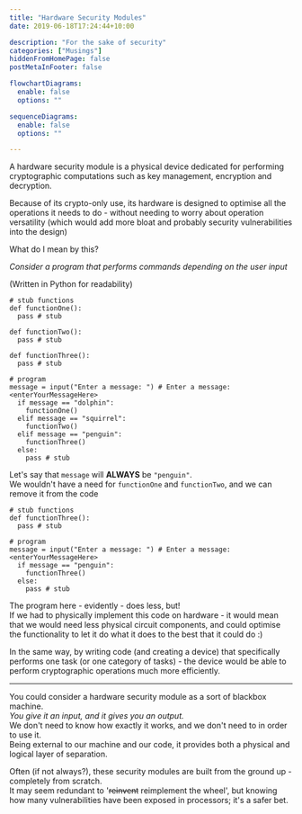 ```yaml
---
title: "Hardware Security Modules"
date: 2019-06-18T17:24:44+10:00

description: "For the sake of security"
categories: ["Musings"]
hiddenFromHomePage: false
postMetaInFooter: false

flowchartDiagrams:
  enable: false
  options: ""

sequenceDiagrams: 
  enable: false
  options: ""

---
```


A hardware security module is a physical device dedicated for performing cryptographic computations such as key management, encryption and decryption.  

Because of its crypto-only use, its hardware is designed to optimise all the operations it needs to do - without needing to worry about operation versatility (which would add more bloat and probably security vulnerabilities into the design)

What do I mean by this?  

_Consider a program that performs commands depending on the user input_

(Written in Python for readability)

```python3
# stub functions
def functionOne():
  pass # stub

def functionTwo():
  pass # stub

def functionThree():
  pass # stub

# program
message = input("Enter a message: ") # Enter a message: <enterYourMessageHere>
  if message == "dolphin":
    functionOne()
  elif message == "squirrel":
    functionTwo()
  elif message == "penguin":
    functionThree()
  else:
    pass # stub
```

Let's say that `message` will **ALWAYS** be `"penguin"`.  
We wouldn't have a need for `functionOne` and `functionTwo`, and we can remove it from the code

```python3
# stub functions
def functionThree():
  pass # stub

# program
message = input("Enter a message: ") # Enter a message: <enterYourMessageHere>
  if message == "penguin":
    functionThree()
  else:
    pass # stub
```

The program here - evidently - does less, but!  
If we had to physically implement this code on hardware - it would mean that we would need less physical circuit components, and could optimise the functionality to let it do what it does to the best that it could do :)

In the same way, by writing code (and creating a device) that specifically performs one task (or one category of tasks) - the device would be able to perform cryptographic operations much more efficiently.

---

You could consider a hardware security module as a sort of blackbox machine.  
_You give it an input, and it gives you an output._  
We don't need to know how exactly it works, and we don't need to in order to use it.  
Being external to our machine and our code, it provides both a physical and logical layer of separation.

Often (if not always?), these security modules are built from the ground up - completely from scratch.  
It may seem redundant to '<s>reinvent</s> reimplement the wheel', but knowing how many vulnerabilities have been exposed in processors; it's a safer bet.
